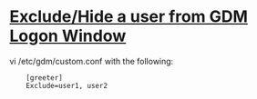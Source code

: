 # [Exclude/Hide a user from GDM Logon Window](http://forums.fedoraforum.org/showthread.php?t=246103)


vi /etc/gdm/custom.conf with the following:

```
    [greeter]
    Exclude=user1, user2
```

